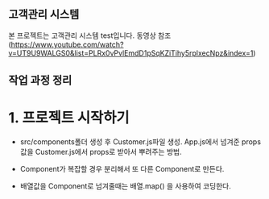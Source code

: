 ## 고객관리 시스템
본 프로젝트는 고객관리 시스템 test입니다.
동영상 참조(https://www.youtube.com/watch?v=UT9U9WALGS0&list=PLRx0vPvlEmdD1pSqKZiTihy5rplxecNpz&index=1)
## 작업 과정 정리
# 1. 프로젝트 시작하기
   * src/components폴더 생성 후 Customer.js파일 생성.
      App.js에서 넘겨준 props값을 Customer.js에서 props로 받아서 뿌려주는 방법.
   
   * Component가 복잡할 경우 분리해서 또 다른 Component로 만든다.
   * 배열값을 Component로 넘겨줄때는 배열.map() 을 사용하여 코딩한다.


